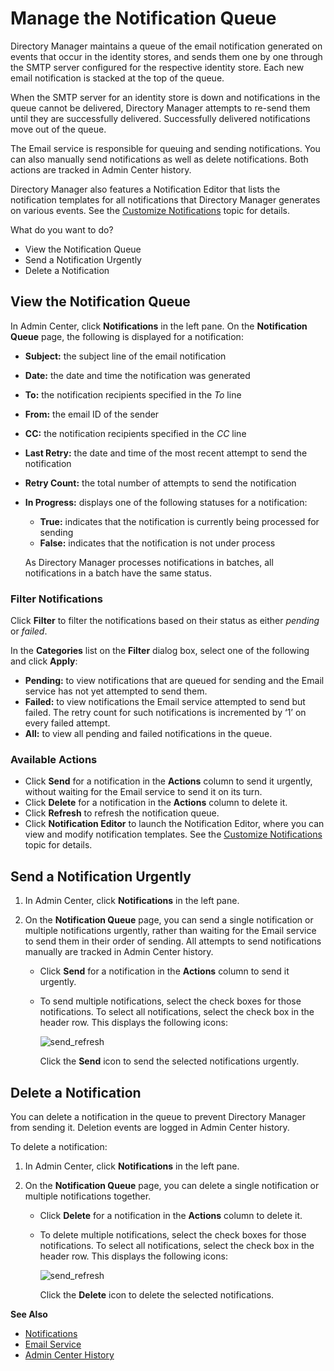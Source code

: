 # Manage the Notification Queue

Directory Manager maintains a queue of the email notification generated on events that occur in the
identity stores, and sends them one by one through the SMTP server configured for the respective
identity store. Each new email notification is stacked at the top of the queue.

When the SMTP server for an identity store is down and notifications in the queue cannot be
delivered, Directory Manager attempts to re-send them until they are successfully delivered.
Successfully delivered notifications move out of the queue.

The Email service is responsible for queuing and sending notifications. You can also manually send
notifications as well as delete notifications. Both actions are tracked in Admin Center history.

Directory Manager also features a Notification Editor that lists the notification templates for all
notifications that Directory Manager generates on various events. See the
[Customize Notifications](/docs/directorymanager/11.1/directorymanager/admincenter/notification/customize.md) topic for details.

What do you want to do?

- View the Notification Queue
- Send a Notification Urgently
- Delete a Notification

## View the Notification Queue

In Admin Center, click **Notifications** in the left pane. On the **Notification Queue** page, the
following is displayed for a notification:

- **Subject:** the subject line of the email notification
- **Date:** the date and time the notification was generated
- **To:** the notification recipients specified in the _To_ line
- **From:** the email ID of the sender
- **CC:** the notification recipients specified in the _CC_ line
- **Last Retry:** the date and time of the most recent attempt to send the notification
- **Retry Count:** the total number of attempts to send the notification
- **In Progress:** displays one of the following statuses for a notification:

  - **True:** indicates that the notification is currently being processed for sending
  - **False:** indicates that the notification is not under process

  As Directory Manager processes notifications in batches, all notifications in a batch have the
  same status.

### Filter Notifications

Click **Filter** to filter the notifications based on their status as either _pending_ or _failed_.

In the **Categories** list on the **Filter** dialog box, select one of the following and click
**Apply**:

- **Pending:** to view notifications that are queued for sending and the Email service has not yet
  attempted to send them.
- **Failed:** to view notifications the Email service attempted to send but failed. The retry count
  for such notifications is incremented by ‘1’ on every failed attempt.
- **All:** to view all pending and failed notifications in the queue.

### Available Actions

- Click **Send** for a notification in the **Actions** column to send it urgently, without waiting
  for the Email service to send it on its turn.
- Click **Delete** for a notification in the **Actions** column to delete it.
- Click **Refresh** to refresh the notification queue.
- Click **Notification Editor** to launch the Notification Editor, where you can view and modify
  notification templates. See the [Customize Notifications](/docs/directorymanager/11.1/directorymanager/admincenter/notification/customize.md) topic for details.

## Send a Notification Urgently

1. In Admin Center, click **Notifications** in the left pane.
2. On the **Notification Queue** page, you can send a single notification or multiple notifications
   urgently, rather than waiting for the Email service to send them in their order of sending. All
   attempts to send notifications manually are tracked in Admin Center history.

   - Click **Send** for a notification in the **Actions** column to send it urgently.
   - To send multiple notifications, select the check boxes for those notifications. To select all
     notifications, select the check box in the header row. This displays the following icons:

     ![send_refresh](/img/product_docs/directorymanager/directorymanager/admincenter/notification/send_refresh.webp)

     Click the **Send** icon to send the selected notifications urgently.

## Delete a Notification

You can delete a notification in the queue to prevent Directory Manager from sending it. Deletion
events are logged in Admin Center history.

To delete a notification:

1. In Admin Center, click **Notifications** in the left pane.
2. On the **Notification Queue** page, you can delete a single notification or multiple
   notifications together.

   - Click **Delete** for a notification in the **Actions** column to delete it.
   - To delete multiple notifications, select the check boxes for those notifications. To select
     all notifications, select the check box in the header row. This displays the following icons:

     ![send_refresh](/img/product_docs/directorymanager/directorymanager/admincenter/notification/send_refresh.webp)

     Click the **Delete** icon to delete the selected notifications.

**See Also**

- [Notifications](/docs/directorymanager/11.1/directorymanager/admincenter/notification/overview.md)
- [Email Service](/docs/directorymanager/11.1/directorymanager/admincenter/service/emailservice.md)
- [Admin Center History](/docs/directorymanager/11.1/directorymanager/admincenter/general/history.md)
